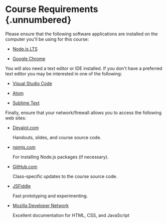 # Course Requirements {.unnumbered}

Please ensure that the following software applications are installed
on the computer you'll be using for this course:

  * [Node.js LTS](https://nodejs.org/)

  * [Google Chrome](https://www.google.com/chrome/browser/desktop/)

You will also need a text editor or IDE installed.  If you don't have
a preferred text editor you may be interested in one of the following:

  * [Visual Studio Code](https://code.visualstudio.com/)

  * [Atom](https://atom.io/)

  * [Sublime Text](http://www.sublimetext.com/)

Finally, ensure that your network/firewall allows you to access the
following web sites:

  * [Devalot.com](http://www.devalot.com/)

    Handouts, slides, and course source code.

  * [npmjs.com](https://www.npmjs.com/)

    For installing Node.js packages (if necessary).

  * [GitHub.com](https://github.com/)

    Class-specific updates to the course source code.

  * [JSFiddle](https://jsfiddle.net/)

    Fast prototyping and experimenting.

  * [Mozilla Developer Network](https://developer.mozilla.org/)

    Excellent documentation for HTML, CSS, and JavaScript
